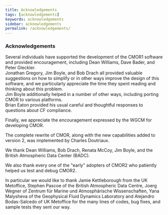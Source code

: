 ```yaml
---
title: Acknowledgements
tags: [acknowledgements]
keywords: acknowledgements
sidebar: acknowledgements
permalink: /acknowledgements/
---
```

### Acknowledgements

Several individuals have supported the development of the CMOR1 software and provided encouragement, including Dean Williams, Dave Bader, and Peter Gleckler.  
Jonathan Gregory, Jim Boyle, and Bob Drach all provided valuable suggestions on how to simplify or in other ways improve the design of this software, and we particularly appreciate the time they spent reading and thinking about this problem.  
Jim Boyle additionally helped in a number of other ways, including porting CMOR to various platforms.  
Brian Eaton provided his usual careful and thoughtful responses to questions about CF compliance. 

Finally, we appreciate the encouragement expressed by the WGCM for developing CMOR.
 
The complete rewrite of CMOR, along with the new capabilities added to version 2, was implemented by Charles Doutriaux.  

We thank Dean Williams, Bob Drach, Renata McCoy, Jim Boyle, and the British Atmospheric Data Center (BADC). 

We also thank every one of the "early" adopters of CMOR2 who patiently helped us test and debug CMOR2. 

In particular we would like to thank Jamie Kettleborough from the UK Metoffice, Stephen Pascoe of the British Atmospheric Data Centre, Joerg Wegner of Zentrum für Marine und Atmosphärische Wissenschaften, Yana Malysheva of the Geophysical Fluid Dynamics Laboratory and Alejandro Bodas-Salcedo of UK Metoffice for the many lines of codes, bug fixes, and sample tests they sent our way.

